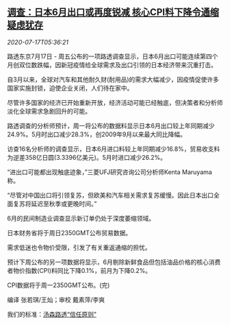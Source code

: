 <!--1594965249000-->
[调查：日本6月出口或再度锐减 核心CPI料下降令通缩疑虑犹存](https://cn.reuters.com/article/japan-june-export-poll-0717-idCNKCS24I0JF)
------

<div><i>2020-07-17T05:36:21</i></div><div class="StandardArticleBody_body"><p>路透东京7月17日 - 周五公布的一项路透调查显示，日本6月出口可能连续第四个月创双位数跌幅，因新冠疫情给全球需求及出口引领的日本经济带来沉重打击。 </p><p>自3月以来，全球对汽车和其他耐久财(耐用品)的需求大幅减少，因疫情促使许多国家实施封锁，迫使企业关闭，人们待在家中。 </p><p>尽管许多国家的经济已开始重新开放，经济活动可能已经触底，但决策者和分析师淡化全球需求急剧回升的可能。 </p><p>路透调查的分析师预计，周一将公布的数据料显示日本6月出口较上年同期减少24.9%。5月时出口减少28.3%，创2009年9月以来最大同比降幅。 </p><p>访查16名分析师的调查显示，日本6月进口料较上年同期减少16.8%，贸易收支料为逆差358亿日圆(3.3396亿美元)。5月时进口减少26.2%。 </p><p>“进出口可能都出现触底迹象，”三菱UFJ研究咨询公司分析师Kenta Maruyama称。 </p><p>“尽管对中国出口将引领复苏，但欧美和汽车相关需求复苏缓慢。因此日本出口全面复苏将延迟至秋季或更晚时间。” </p><p>6月的民间制造业调查显示新订单仍处于深度萎缩领域。 </p><p>日本财务省将于周日2350GMT公布贸易数据。 </p><p>需求低迷也令物价受限，引发了有关重返通缩的担忧。 </p><p>预计下周公布的另一项数据将显示，6月剔除新鲜食品但包括油品价格的核心消费者物价指数(CPI)料同比下降0.1%，前月为下降0.2%。 </p><p>CPI数据将于周一2350GMT公布。(完) </p><div class="Attribution_container"><div class="Attribution_attribution"><p class="Attribution_content">编译 张若琪/王灿；审校 戴素萍/李爽 </p></div></div><div class="StandardArticleBody_trustBadgeContainer"><span class="StandardArticleBody_trustBadgeTitle">我们的标准：</span><span class="trustBadgeUrl"><a href="https://www.thomsonreuters.cn/content/dam/openweb/documents/pdf/china/brochures/about-us-1.pdf">汤森路透“信任原则”</a></span></div></div>
